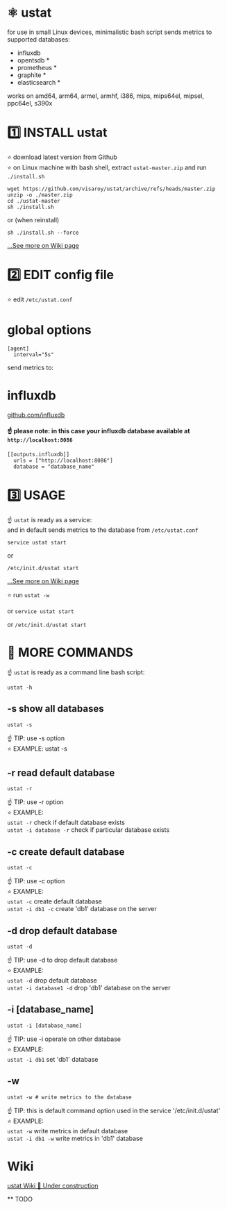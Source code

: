 # ⚛️ ustat
for use in small Linux devices, minimalistic bash script sends metrics to supported databases:  
* influxdb  
* opentsdb *  
* prometheus *  
* graphite *  
* elasticsearch *

works on amd64, arm64, armel, armhf, i386, mips, mips64el, mipsel, ppc64el, s390x
# 1️⃣ INSTALL ustat

⭐️ download latest version from Github  
⭐️ on Linux machine with bash shell, extract `ustat-master.zip` and run `./install.sh`

 ``` shell
 wget https://github.com/visaroy/ustat/archive/refs/heads/master.zip
 unzip -o ./master.zip
 cd ./ustat-master
 sh ./install.sh
 ```

 or (when reinstall)
``` shell
sh ./install.sh --force
```

[...See more on Wiki page](https://github.com/visaroy/ustat/wiki)  

# 2️⃣ EDIT config file
⭐️ edit `/etc/ustat.conf`  
# global options
```
[agent]
  interval="5s"
```
send metrics to:

# influxdb
[github.com/influxdb](https://github.com/influxdata/influxdb)
#### ☝️ please note: in this case your influxdb database available at `http://localhost:8086`
```
[[outputs.influxdb]]
  urls = ["http://localhost:8086"]
  database = "database_name"
```

# 3️⃣ USAGE

☝️ `ustat` is ready as a service:  
and in default sends metrics to the database from `/etc/ustat.conf`
``` shell
service ustat start
```
or
``` shell
/etc/init.d/ustat start
```
[...See more on Wiki page](https://github.com/visaroy/ustat/wiki)  

⭐️ run  `ustat -w`

or
`service ustat start`

or
`/etc/init.d/ustat start`

# 🔣 MORE COMMANDS

☝️ `ustat` is ready as a command line bash script:
``` shell
ustat -h
```
## -s show all databases
``` shell
ustat -s
```
☝️ TIP: use -s option  
⭐️ EXAMPLE: ustat -s

## -r read default database
``` shell
ustat -r
```
☝️ TIP: use -r option  
⭐️ EXAMPLE:  
`ustat -r` check if default database exists  
`ustat -i database -r` check if particular database exists

## -c create default database
``` shell
ustat -c
```
☝️ TIP: use -c option  
⭐️ EXAMPLE:  
`ustat -c` create default database  
`ustat -i db1 -c` create 'db1' database on the server


## -d drop default database
``` shell
ustat -d
```
☝️ TIP: use -d to drop default database  
⭐️ EXAMPLE:  
`ustat -d`  drop default database  
`ustat -i database1 -d` drop 'db1' database on the server

## -i [database_name]
``` shell
ustat -i [database_name]
```
☝️ TIP: use -i operate on other database   
⭐️ EXAMPLE:  
`ustat -i db1` set 'db1' database

## -w
``` shell
ustat -w # write metrics to the database
```
☝️ TIP: this is default command option used in the service '/etc/init.d/ustat'  
⭐️ EXAMPLE:  
`ustat -w` write metrics in default database  
`ustat -i db1 -w` write metrics in 'db1' database

# Wiki
[ustat Wiki 🚧 Under construction](https://github.com/visaroy/ustat/wiki)

** TODO
